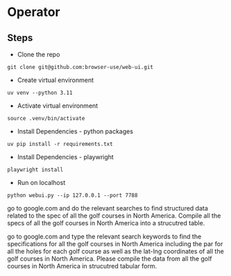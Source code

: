 # Operator

## Steps

* Clone the repo
```
git clone git@github.com:browser-use/web-ui.git

```


* Create virtual environment
```
uv venv --python 3.11
```

* Activate virtual environment

```
source .venv/bin/activate
```

* Install Dependencies - python packages
```
uv pip install -r requirements.txt
```


* Install Dependencies - playwright

```
playwright install
```

* Run on localhost

```
python webui.py --ip 127.0.0.1 --port 7788
```


go to google.com and do the relevant searches to find structured data related to the spec of all the golf courses in North America. Compile all the specs of all the golf courses in North America into a strucutred table.

go to google.com and type the relevant search keywords to find the specifications for all the golf courses in North America including the par for all the holes for each golf course as well as the lat-lng coordinates of all the golf courses in North America. Please compile the data from all the golf courses in North America in strucutred tabular form.

